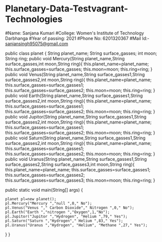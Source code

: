 # Planetary-Data-Testvagrant-Technologies
#Name: Sanjana Kumari 
#College: Women's Institute of Technology Darbhanga 
#Year of passing: 2021 
#Phone No: 6201320367 
#Mail Id:- sanjansingh95075@gmail.com




public class planet { String planet_name; String surface_gasses; int moon; String ring; public void Mercury(String planet_name,String surface_gasses,int moon,String ring){ this.planet_name=planet_name; this.surface_gasses=surface_gasses; this.moon=moon; this.ring=ring; } public void Venus(String planet_name,String surface_gasses1,String surface_gasses2,int moon,String ring){ this.planet_name=planet_name; this.surface_gasses=surface_gasses1; this.surface_gasses=surface_gasses2; this.moon=moon; this.ring=ring; } public void Earth(String planet_name,String surface_gasses1,String surface_gasses2,int moon,String ring){ this.planet_name=planet_name; this.surface_gasses=surface_gasses1; this.surface_gasses=surface_gasses2; this.moon=moon; this.ring=ring; } public void Jupitor(String planet_name,String surface_gasses1,String surface_gasses2,int moon,String ring){ this.planet_name=planet_name; this.surface_gasses=surface_gasses1; this.surface_gasses=surface_gasses2; this.moon=moon; this.ring=ring; } public void Saturn(String planet_name,String surface_gasses1,String surface_gasses2,int moon,String ring){ this.planet_name=planet_name; this.surface_gasses=surface_gasses1; this.surface_gasses=surface_gasses2; this.moon=moon; this.ring=ring; } public void Uranus(String planet_name,String surface_gasses1,String surface_gasses2,String surface_gasses3,int moon,String ring){ this.planet_name=planet_name; this.surface_gasses=surface_gasses1; this.surface_gasses=surface_gasses2; this.surface_gasses=surface_gasses3; this.moon=moon; this.ring=ring; }

public static void main(String[] args) {

    planet pl=new planet();
    pl.Mercury("Mercury ","null ",0," No");
    pl.Venus("Venus "," Carbon Dioxide"," Nitrogen ",0," No");
    pl.Earth("Earth ","nitrogen ","Oxygen",1,"No");
    pl.Jupitor("Jupitor ","Hydrogen", "Helium ",79," Yes");
    pl.Saturn("Saturn ","Hydrogen"," Helium ",83," Yes");
    pl.Uranus("Uranus ","Hydrogen", "Helium", "Methane ",27," Yes");




}
}
